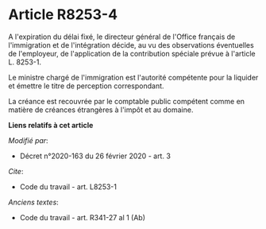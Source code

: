 # Article R8253-4

A l'expiration du délai fixé, le directeur général de l'Office français de l'immigration et de l'intégration décide, au vu
des observations éventuelles de l'employeur, de l'application de la contribution spéciale prévue à l'article L. 8253-1.

Le ministre chargé de l'immigration est l'autorité compétente pour la liquider et émettre le titre de perception
correspondant.

La créance est recouvrée par le comptable public compétent comme en matière de créances étrangères à l'impôt et au domaine.

**Liens relatifs à cet article**

_Modifié par_:

  - Décret n°2020-163 du 26 février 2020 - art. 3

_Cite_:

  - Code du travail - art. L8253-1

_Anciens textes_:

  - Code du travail - art. R341-27 al 1 (Ab)
